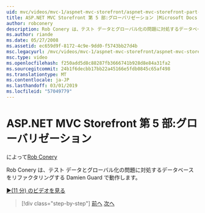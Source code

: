 ```yaml
---
uid: mvc/videos/mvc-1/aspnet-mvc-storefront/aspnet-mvc-storefront-part-5-globalization
title: ASP.NET MVC Storefront 第 5 部:グローバリゼーション |Microsoft Docs
author: robconery
description: Rob Conery は、テスト データとグローバル化の問題に対処するデータベースをリファクタリングする Damien Guard で動作します。
ms.author: riande
ms.date: 05/27/2008
ms.assetid: ec659d9f-8172-4c9e-9dd0-f5743bb27d4b
msc.legacyurl: /mvc/videos/mvc-1/aspnet-mvc-storefront/aspnet-mvc-storefront-part-5-globalization
msc.type: video
ms.openlocfilehash: f250add5d8c88287fb3666741b928d8e84a31fa2
ms.sourcegitcommit: 24b1f6decbb17bb22a45166e5fdb0845c65af498
ms.translationtype: MT
ms.contentlocale: ja-JP
ms.lasthandoff: 03/01/2019
ms.locfileid: "57049779"
---
```

<a name="aspnet-mvc-storefront-part-5-globalization"></a>ASP.NET MVC Storefront 第 5 部:グローバリゼーション
====================
によって[Rob Conery](https://github.com/robconery)

Rob Conery は、テスト データとグローバル化の問題に対処するデータベースをリファクタリングする Damien Guard で動作します。

[&#9654;(11 分) のビデオを見る](https://channel9.msdn.com/Blogs/ASP-NET-Site-Videos/aspnet-mvc-storefront-part-5-globalization)

> [!div class="step-by-step"]
> [前へ](aspnet-mvc-storefront-part-4-linq-to-sql-spike.md)
> [次へ](aspnet-mvc-storefront-part-6-finishing-the-repository-and-initial-ui-work.md)
